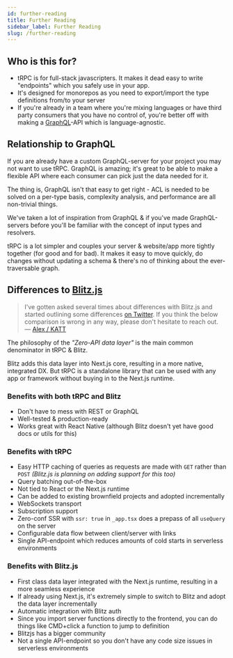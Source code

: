 ```yaml
---
id: further-reading
title: Further Reading
sidebar_label: Further Reading
slug: /further-reading
---
```




## Who is this for?

- tRPC is for full-stack javascripters. It makes it dead easy to write "endpoints" which you safely use in your app.
- It's designed for monorepos as you need to export/import the type definitions from/to your server
- If you're already in a team where you're mixing languages or have third party consumers that you have no control of, you're better off with making a [GraphQL](https://graphql.org/)-API which is language-agnostic.

## Relationship to GraphQL

If you are already have a custom GraphQL-server for your project you may not want to use tRPC. GraphQL is amazing; it's great to be able to make a flexible API where each consumer can pick just the data needed for it. 

The thing is, GraphQL isn't that easy to get right - ACL is needed to be solved on a per-type basis, complexity analysis, and performance are all non-trivial things.

We've taken a lot of inspiration from GraphQL & if you've made GraphQL-servers before you'll be familiar with the concept of input types and resolvers.

tRPC is a lot simpler and couples your server & website/app more tightly together (for good and for bad). It makes it easy to move quickly, do changes without updating a schema & there's no of thinking about the ever-traversable graph.

## Differences to [Blitz.js](https://blitzjs.com/)

> I've gotten asked several times about differences with Blitz.js and started outlining some differences [on Twitter](https://twitter.com/alexdotjs/status/1436654002477969411). If you think the below comparison is wrong in any way, please don't hesitate to reach&nbsp;out.   
> &mdash; [Alex&nbsp;/&nbsp;KATT](https://twitter.com/alexdotjs)

The philosophy of the _"Zero-API data layer"_ is the main common denominator in tRPC & Blitz. 

Blitz adds this data layer into Next.js core, resulting in a more native, integrated DX. But tRPC is a standalone library that can be used with any app or framework without buying in to the Next.js runtime.

### Benefits with both tRPC and Blitz

- Don't have to mess with REST or GraphQL
- Well-tested & production-ready
- Works great with React Native (although Blitz doesn't yet have good docs or utils for this)

### Benefits with tRPC

- Easy HTTP caching of queries as requests are made with `GET` rather than `POST` _(Blitz.js is planning on adding support for this too)_
- Query batching out-of-the-box
- Not tied to React or the Next.js runtime
- Can be added to existing brownfield projects and adopted incrementally
- WebSockets transport
- Subscription support
- Zero-conf SSR with `ssr: true` in `_app.tsx` does a prepass of all `useQuery` on the server
- Configurable data flow between client/server with links
- Single API-endpoint which reduces amounts of cold starts in serverless environments

### Benefits with Blitz.js

- First class data layer integrated with the Next.js runtime, resulting in a more seamless experience
- If already using Next.js, it's extremely simple to switch to Blitz and adopt the data layer incrementally
- Automatic integration with Blitz auth
- Since you import server functions directly to the frontend, you can do things like CMD+click a function to jump to definition
- Blitzjs has a bigger community  
- Not a single API-endpoint so you don't have any code size issues in serverless environments
